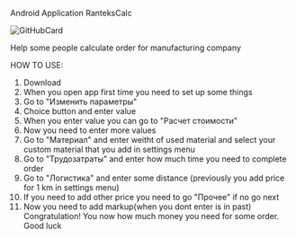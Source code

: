 Android Application
RanteksCalc

![GitHubCard](https://github.com/user-attachments/assets/3f6a221f-4190-4233-bfe9-cbff651fad4a)





Help some people calculate order for manufacturing company


HOW TO USE:

1) Download
2) When you open app first time you need to set up some things
3) Go to "Изменить параметры"
4) Choice button and enter value
5) When you enter value you can go to "Расчет стоимости"
6) Now you need to enter more values
7) Go to "Материал" and enter weitht of used material and select your custom material that you add in settings menu
8) Go to "Трудозатраты" and enter how much time you need to complete order
9) Go to "Логистика" and enter some distance (previously you add price for 1 km in settings menu)
10) If you need to add other price you need to go "Прочее" if no go next
11) Now you need to add markup(when you dont enter is in past)
Congratulation! You now how much money you need for some order. Good luck
    
